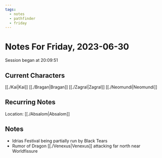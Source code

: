 ```yaml
---
tags:
  - notes
  - pathfinder
  - friday
---
```


# Notes For Friday, 2023-06-30
Session began at 20:09:51
## Current Characters
[[./Kai|Kai]]
[[./Bragan|Bragan]]
[[./Zagral|Zagral]]
[[./Neomundi|Neomundi]]
## Recurring Notes
Location: [[./Absalom|Absalom]]

## Notes
- Idrias Festival being partially run by Black Tears
- Rumor of Dragon [[./Venexus|Venexus]] attacking far north near Worldfissure
